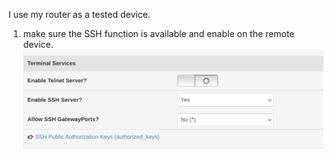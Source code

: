 I use my router as a tested device.

1. make sure the SSH function is available and enable on the remote device.
   ![image](./images/Enable_SSH.png)

